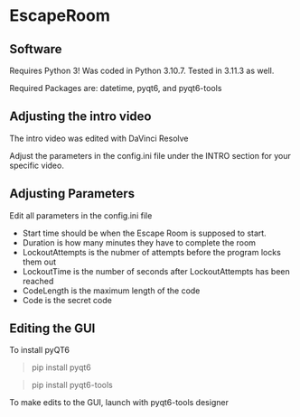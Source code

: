 # EscapeRoom
## Software
Requires Python 3! Was coded in Python 3.10.7. Tested in 3.11.3 as well.

Required Packages are: datetime, pyqt6, and pyqt6-tools

## Adjusting the intro video
The intro video was edited with DaVinci Resolve

Adjust the parameters in the config.ini file under the INTRO section for your specific video.

## Adjusting Parameters
Edit all parameters in the config.ini file
* Start time should be when the Escape Room is supposed to start.
* Duration is how many minutes they have to complete the room
* LockoutAttempts is the nubmer of attempts before the program locks them out
* LockoutTime is the number of seconds after LockoutAttempts has been reached
* CodeLength is the maximum length of the code
* Code is the secret code

## Editing the GUI
To install pyQT6
>pip install pyqt6

>pip install pyqt6-tools

To make edits to the GUI, launch with pyqt6-tools designer